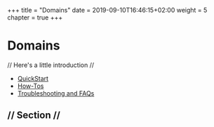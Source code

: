 +++
title = "Domains"
date = 2019-09-10T16:46:15+02:00
weight = 5
chapter = true
+++

# Domains

// Here's a little introduction //

- [QuickStart]()
- [How-Tos]()
- [Troubleshooting and FAQs]()

## // Section //
